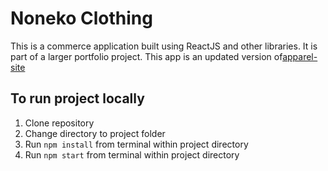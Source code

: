 # Noneko Clothing
This is a commerce application built using ReactJS and other libraries. It is part of a larger portfolio project. This app is an updated version of[apparel-site](https://github.com/jameswhitney/apparel-site)

## To run project locally
1. Clone repository
2. Change directory to project folder
3. Run `npm install` from terminal within project directory
4. Run `npm start` from terminal within project directory